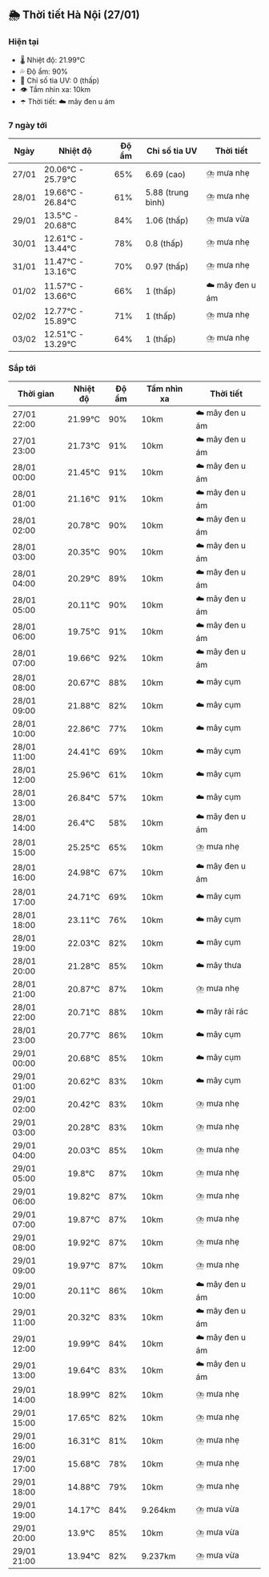 ## 🌦️ Thời tiết Hà Nội (27/01)

### Hiện tại

- 🌡️ Nhiệt độ: 21.99℃
- 💦 Độ ẩm: 90%
- 🌟 Chỉ số tia UV: 0 (thấp)
- 👁️ Tầm nhìn xa: 10km
- ☂️ Thời tiết: ☁️ mây đen u ám

### 7 ngày tới

| Ngày | Nhiệt độ | Độ ẩm | Chỉ số tia UV | Thời tiết |
| --- | --- | --- | --- | --- |
| 27/01 | 20.06℃ - 25.79℃ | 65% | 6.69 (cao) | ⛈️ mưa nhẹ |
| 28/01 | 19.66℃ - 26.84℃ | 61% | 5.88 (trung bình) | ⛈️ mưa nhẹ |
| 29/01 | 13.5℃ - 20.68℃ | 84% | 1.06 (thấp) | ⛈️ mưa vừa |
| 30/01 | 12.61℃ - 13.44℃ | 78% | 0.8 (thấp) | ⛈️ mưa nhẹ |
| 31/01 | 11.47℃ - 13.16℃ | 70% | 0.97 (thấp) | ⛈️ mưa nhẹ |
| 01/02 | 11.57℃ - 13.66℃ | 66% | 1 (thấp) | ☁️ mây đen u ám |
| 02/02 | 12.77℃ - 15.89℃ | 71% | 1 (thấp) | ⛈️ mưa nhẹ |
| 03/02 | 12.51℃ - 13.29℃ | 64% | 1 (thấp) | ⛈️ mưa nhẹ |

### Sắp tới

| Thời gian | Nhiệt độ | Độ ẩm | Tầm nhìn xa | Thời tiết |
| --- | --- | --- | --- | --- |
| 27/01 22:00 | 21.99℃ | 90% | 10km | ☁️ mây đen u ám |
| 27/01 23:00 | 21.73℃ | 91% | 10km | ☁️ mây đen u ám |
| 28/01 00:00 | 21.45℃ | 91% | 10km | ☁️ mây đen u ám |
| 28/01 01:00 | 21.16℃ | 91% | 10km | ☁️ mây đen u ám |
| 28/01 02:00 | 20.78℃ | 90% | 10km | ☁️ mây đen u ám |
| 28/01 03:00 | 20.35℃ | 90% | 10km | ☁️ mây đen u ám |
| 28/01 04:00 | 20.29℃ | 89% | 10km | ☁️ mây đen u ám |
| 28/01 05:00 | 20.11℃ | 90% | 10km | ☁️ mây đen u ám |
| 28/01 06:00 | 19.75℃ | 91% | 10km | ☁️ mây đen u ám |
| 28/01 07:00 | 19.66℃ | 92% | 10km | ☁️ mây đen u ám |
| 28/01 08:00 | 20.67℃ | 88% | 10km | ☁️ mây cụm |
| 28/01 09:00 | 21.88℃ | 82% | 10km | ☁️ mây cụm |
| 28/01 10:00 | 22.86℃ | 77% | 10km | ☁️ mây cụm |
| 28/01 11:00 | 24.41℃ | 69% | 10km | ☁️ mây cụm |
| 28/01 12:00 | 25.96℃ | 61% | 10km | ☁️ mây cụm |
| 28/01 13:00 | 26.84℃ | 57% | 10km | ☁️ mây cụm |
| 28/01 14:00 | 26.4℃ | 58% | 10km | ☁️ mây đen u ám |
| 28/01 15:00 | 25.25℃ | 65% | 10km | ⛈️ mưa nhẹ |
| 28/01 16:00 | 24.98℃ | 67% | 10km | ☁️ mây đen u ám |
| 28/01 17:00 | 24.71℃ | 69% | 10km | ☁️ mây cụm |
| 28/01 18:00 | 23.11℃ | 76% | 10km | ☁️ mây cụm |
| 28/01 19:00 | 22.03℃ | 82% | 10km | ☁️ mây cụm |
| 28/01 20:00 | 21.28℃ | 85% | 10km | ☁️ mây thưa |
| 28/01 21:00 | 20.87℃ | 87% | 10km | ⛈️ mưa nhẹ |
| 28/01 22:00 | 20.71℃ | 88% | 10km | ☁️ mây rải rác |
| 28/01 23:00 | 20.77℃ | 86% | 10km | ☁️ mây cụm |
| 29/01 00:00 | 20.68℃ | 85% | 10km | ☁️ mây cụm |
| 29/01 01:00 | 20.62℃ | 83% | 10km | ☁️ mây cụm |
| 29/01 02:00 | 20.42℃ | 83% | 10km | ⛈️ mưa nhẹ |
| 29/01 03:00 | 20.28℃ | 83% | 10km | ⛈️ mưa nhẹ |
| 29/01 04:00 | 20.03℃ | 85% | 10km | ⛈️ mưa nhẹ |
| 29/01 05:00 | 19.8℃ | 87% | 10km | ⛈️ mưa nhẹ |
| 29/01 06:00 | 19.82℃ | 87% | 10km | ⛈️ mưa nhẹ |
| 29/01 07:00 | 19.87℃ | 87% | 10km | ⛈️ mưa nhẹ |
| 29/01 08:00 | 19.92℃ | 87% | 10km | ⛈️ mưa nhẹ |
| 29/01 09:00 | 19.97℃ | 87% | 10km | ⛈️ mưa nhẹ |
| 29/01 10:00 | 20.11℃ | 86% | 10km | ☁️ mây đen u ám |
| 29/01 11:00 | 20.32℃ | 83% | 10km | ☁️ mây đen u ám |
| 29/01 12:00 | 19.99℃ | 84% | 10km | ☁️ mây đen u ám |
| 29/01 13:00 | 19.64℃ | 83% | 10km | ☁️ mây đen u ám |
| 29/01 14:00 | 18.99℃ | 82% | 10km | ⛈️ mưa nhẹ |
| 29/01 15:00 | 17.65℃ | 82% | 10km | ⛈️ mưa nhẹ |
| 29/01 16:00 | 16.31℃ | 81% | 10km | ⛈️ mưa nhẹ |
| 29/01 17:00 | 15.68℃ | 78% | 10km | ⛈️ mưa nhẹ |
| 29/01 18:00 | 14.88℃ | 79% | 10km | ⛈️ mưa nhẹ |
| 29/01 19:00 | 14.17℃ | 84% | 9.264km | ⛈️ mưa vừa |
| 29/01 20:00 | 13.9℃ | 85% | 10km | ⛈️ mưa vừa |
| 29/01 21:00 | 13.94℃ | 82% | 9.237km | ⛈️ mưa vừa |

